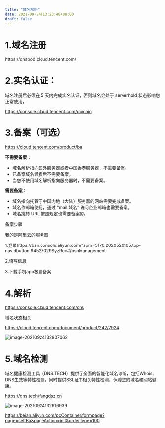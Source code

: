 ```yaml
---
title: "域名解析"
date: 2021-09-24T13:23:48+08:00
draft: false
---
```






# 1.域名注册

https://dnspod.cloud.tencent.com/

# 2.**实名认证**：

域名注册后必须在 5 天内完成实名认证，否则域名会处于 serverhold 状态影响您正常使用，

https://console.cloud.tencent.com/domain

# 3.备案（可选）

https://cloud.tencent.com/product/ba

**不需要备案：**

- 域名解析指向国外服务器或者中国香港服务器，不需要备案。
- 已备案域名续费后不需要备案。
- 当您不使用域名解析指向服务器时，不需要备案。

**需要备案：**

- 域名指向托管于中国内地（大陆）服务器的网站需要完成备案。
- 域名作邮箱使用，通过 “mail.域名” 访问企业邮箱也需要备案。
- 域名跳转 URL 按照规定也需要备案的。

备案步骤

我的是阿里云的服务器



1.登录https://bsn.console.aliyun.com/?spm=5176.2020520165.top-nav.dbutton.94527029SyzRuc#/bsnManagement

2.填写信息

3.下载手机app极速备案



# 4.解析

https://console.cloud.tencent.com/cns

域名状态相关

https://cloud.tencent.com/document/product/242/7924



![image-20210924132807062](https://luckly007.oss-cn-beijing.aliyuncs.com/image/image-20210924132807062.png)

# 5.域名检测

域名健康检测工具（DNS.TECH）提供了全面的智能化域名诊断，包括Whois、DNS生效等特性检测，同时提供SSL证书相关特性检测，保障您的域名和网站健康。

https://dns.tech/fangdsz.cn

![image-20210924132916939](https://luckly007.oss-cn-beijing.aliyuncs.com/image/image-20210924132916939.png)





https://beian.aliyun.com/pcContainer/formpage?page=selfBa&pageAction=init&orderType=100






